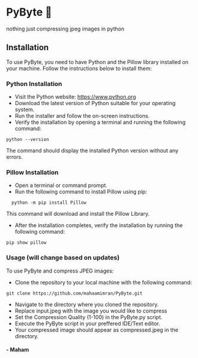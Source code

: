 # PyByte 🥧
nothing just compressing jpeg images in python 
## Installation
To use PyByte, you need to have Python and the Pillow library installed on your machine. Follow the instructions below to install them:
### Python Installation
- Visit the Python website: https://www.python.org
- Download the latest version of Python suitable for your operating system.
- Run the installer and follow the on-screen instructions.
- Verify the installation by opening a terminal and running the following command:
```
python --version
```
The command should display the installed Python version without any errors.
### Pillow Installation
- Open a terminal or command prompt.
- Run the following command to install Pillow using pip:
```
  python -m pip install Pillow
```
This command will download and install the Pillow Library.
- After the installation completes, verify the installation by running the following command:
```
pip show pillow
```
### Usage (will change based on updates)
To use PyByte and compress JPEG images:
- Clone the repository to your local machine with the following command:
```
git clone https://github.com/mahaamimran/PyByte.git
```
- Navigate to the directory where you cloned the repository.
- Replace input.jpeg with the image you would like to compress
- Set the Compression Quality (1-100) in the PyByte.py script.
- Execute the PyByte script in your preffered IDE/Text editor.
- Your compressed image should appear as compressed.jpeg in the directory.
#### - Maham
